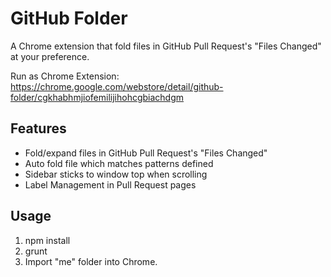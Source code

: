 GitHub Folder
========

A Chrome extension that fold files in GitHub Pull Request's "Files Changed" at your preference.

Run as Chrome Extension:  
https://chrome.google.com/webstore/detail/github-folder/cgkhabhmjiofemilijihohcgbiachdgm

Features
--------

* Fold/expand files in GitHub Pull Request's "Files Changed"
* Auto fold file which matches patterns defined
* Sidebar sticks to window top when scrolling
* Label Management in Pull Request pages

Usage
-----

1. npm install
2. grunt
3. Import "me" folder into Chrome.
